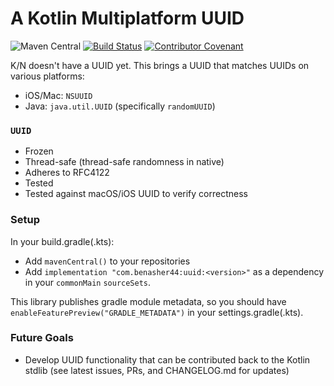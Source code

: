 # A Kotlin Multiplatform UUID

![Maven Central](https://img.shields.io/maven-central/v/com.benasher44/uuid.svg?label=mavenCentral%28%29)
[![Build Status](https://dev.azure.com/benasher44/benasher44.uuid/_apis/build/status/benasher44.uuid?branchName=master)](https://dev.azure.com/benasher44/benasher44.uuid/_build/latest?definitionId=1&branchName=master)
[![Contributor Covenant](https://img.shields.io/badge/Contributor%20Covenant-v1.4%20adopted-ff69b4.svg)](CODE_OF_CONDUCT.md)

K/N doesn't have a UUID yet. This brings a UUID that matches UUIDs on various platforms:

- iOS/Mac: `NSUUID`
- Java: `java.util.UUID` (specifically `randomUUID`)

### `UUID`

- Frozen
- Thread-safe (thread-safe randomness in native)
- Adheres to RFC4122
- Tested
- Tested against macOS/iOS UUID to verify correctness

### Setup

In your build.gradle(.kts):

- Add `mavenCentral()` to your repositories
- Add `implementation "com.benasher44:uuid:<version>"` as a dependency in your `commonMain` `sourceSets`.

This library publishes gradle module metadata, so you should have `enableFeaturePreview("GRADLE_METADATA")` in your settings.gradle(.kts).

### Future Goals

- Develop UUID functionality that can be contributed back to the Kotlin stdlib (see latest issues, PRs, and CHANGELOG.md for updates)
